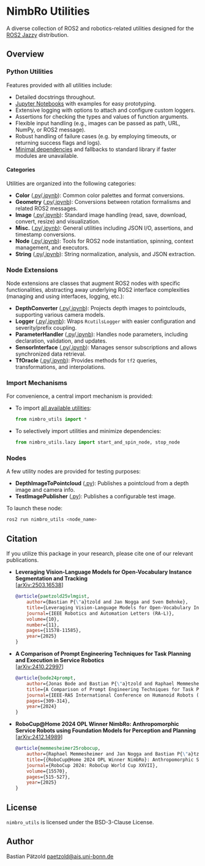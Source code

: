 # NimbRo Utilities

A diverse collection of ROS2 and robotics-related utilities designed for the [ROS2 Jazzy](https://docs.ros.org/en/jazzy/index.html) distribution.

## Overview

### Python Utilities

Features provided with all utilities include:

* Detailed docstrings throughout.
* [Jupyter Notebooks](./notebooks) with examples for easy prototyping.
* Extensive logging with options to attach and configure custom loggers.
* Assertions for checking the types and values of function arguments.
* Flexible input handling (e.g., images can be passed as path, URL, NumPy, or ROS2 message).
* Robust handling of failure cases (e.g. by employing timeouts, or returning success flags and logs).
* [Minimal dependencies](./requirements.txt) and fallbacks to standard library if faster modules are unavailable.

#### Categories

Utilities are organized into the following categories:

* **Color** ([.py](./nimbro_utils/utility/color.py)/[.ipynb](./notebooks/utility/color.ipynb)): Common color palettes and format conversions.
* **Geometry** ([.py](./nimbro_utils/utility/geometry.py)/[.ipynb](./notebooks/utility/geometry.ipynb)): Conversions between rotation formalisms and related ROS2 messages.
* **Image** ([.py](./nimbro_utils/utility/image.py)/[.ipynb](./notebooks/utility/image.ipynb)): Standard image handling (read, save, download, convert, resize) and visualization.
* **Misc.** ([.py](./nimbro_utils/utility/misc.py)/[.ipynb](./notebooks/utility/misc.ipynb)): General utilities including JSON I/O, assertions, and timestamp conversions.
* **Node** ([.py](./nimbro_utils/utility/node.py)/[.ipynb](./notebooks/utility/node.ipynb)): Tools for ROS2 node instantiation, spinning, context management, and executors.
* **String** ([.py](./nimbro_utils/utility/string.py)/[.ipynb](./notebooks/utility/string.ipynb)): String normalization, analysis, and JSON extraction.

### Node Extensions

Node extensions are classes that augment ROS2 nodes with specific functionalities, abstracting away underlying ROS2 interface complexities (managing and using interfaces, logging, etc.):

*   **DepthConverter** ([.py](./nimbro_utils/node_extensions/depth_converter.py)/[.ipynb](./notebooks/node_extensions/depth_converter.ipynb)): Projects depth images to pointclouds, supporting various camera models.
*   **Logger** ([.py](./nimbro_utils/node_extensions/logger.py)/[.ipynb](./notebooks/node_extensions/logger.ipynb)): Wraps `RcutilsLogger` with easier configuration and severity/prefix coupling.
*   **ParameterHandler** ([.py](./nimbro_utils/node_extensions/parameter_handler.py)/[.ipynb](./notebooks/node_extensions/parameter_handler.ipynb)): Handles node parameters, including declaration, validation, and updates.
*   **SensorInterface** ([.py](./nimbro_utils/node_extensions/sensor_interface.py)/[.ipynb](./notebooks/node_extensions/sensor_interface.ipynb)): Manages sensor subscriptions and allows synchronized data retrieval.
*   **TfOracle** ([.py](./nimbro_utils/node_extensions/tf_oracle.py)/[.ipynb](./notebooks/node_extensions/tf_oracle.ipynb)): Provides methods for `tf2` queries, transformations, and interpolations.

### Import Mechanisms

For convenience, a central import mechanism is provided:
* To import [all available utilities](./nimbro_utils/__init__.py):
  ```python
  from nimbro_utils import *
  ```
* To selectively import utilities and minimize dependencies:
  ```python
  from nimbro_utils.lazy import start_and_spin_node, stop_node
  ```

### Nodes

A few utility nodes are provided for testing purposes:

* **DepthImageToPointcloud** ([.py](./nimbro_utils/nodes/depth_image_to_pointcloud.py)): Publishes a pointcloud from a depth image and camera info.
* **TestImagePublisher** ([.py](./nimbro_utils/nodes/test_image_publisher.py)): Publishes a configurable test image.

To launch these node:
```bash
ros2 run nimbro_utils <node_name>
```

## Citation

If you utilize this package in your research, please cite one of our relevant publications.

* **Leveraging Vision-Language Models for Open-Vocabulary Instance Segmentation and Tracking**<br>
    [[arXiv:2503.16538](https://arxiv.org/abs/2503.16538)]
    ```bibtex
    @article{paetzold25vlmgist,
        author={Bastian P{\"a}tzold and Jan Nogga and Sven Behnke},
        title={Leveraging Vision-Language Models for Open-Vocabulary Instance Segmentation and Tracking},
        journal={IEEE Robotics and Automation Letters (RA-L)},
        volume={10},
        number={11},
        pages={11578-11585},
        year={2025}
    }
    ```

* **A Comparison of Prompt Engineering Techniques for Task Planning and Execution in Service Robotics**<br>
    [[arXiv:2410.22997](https://arxiv.org/abs/2410.22997)]
    ```bibtex
    @article{bode24prompt,
        author={Jonas Bode and Bastian P{\"a}tzold and Raphael Memmesheimer and Sven Behnke},
        title={A Comparison of Prompt Engineering Techniques for Task Planning and Execution in Service Robotics},
        journal={IEEE-RAS International Conference on Humanoid Robots (Humanoids)},
        pages={309-314},
        year={2024}
    }
    ```

* **RoboCup@Home 2024 OPL Winner NimbRo: Anthropomorphic Service Robots using Foundation Models for Perception and Planning**<br>
    [[arXiv:2412.14989](https://arxiv.org/abs/2412.14989)]
    ```bibtex
    @article{memmesheimer25robocup,
        author={Raphael Memmesheimer and Jan Nogga and Bastian P{\"a}tzold and Evgenii Kruzhkov and Simon Bultmann and Michael Schreiber and Jonas Bode and Bertan Karacora and Juhui Park and Alena Savinykh and Sven Behnke},
        title={{RoboCup@Home 2024 OPL Winner NimbRo}: Anthropomorphic Service Robots using Foundation Models for Perception and Planning},
        journal={RoboCup 2024: RoboCup World Cup XXVII},
        volume={15570},
        pages={515-527},
        year={2025}
    }
    ```

## License

`nimbro_utils` is licensed under the BSD-3-Clause License.

## Author

Bastian Pätzold <paetzold@ais.uni-bonn.de>
